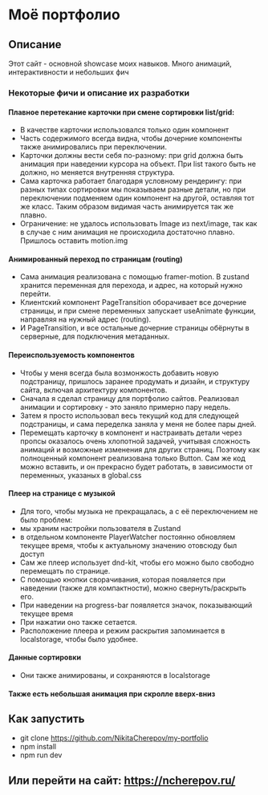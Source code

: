 # Моё портфолио
## Описание
Этот сайт - основной showcase моих навыков.
Много анимаций, интерактивности и небольших фич
### Некоторые фичи и описание их разработки
#### Плавное перетекание карточки при смене сортировки list/grid:
- В качестве карточки использовался только один компонент
- Часть содержимого всегда видна, чтобы дочерние компоненты также анимировались при переключении.
- Карточки должны вести себя по-разному: при grid должна быть анимация при наведении курсора на объект. При list такого быть не должно, но меняется внутренняя структура.
- Сама карточка работает благодаря условному рендерингу: при разных типах сортировки мы показываем разные детали, но при переключении подменяем один компонент на другой, оставляя тот же класс. Таким образом видимая часть анимируется так же плавно.
- Ограничение: не удалось использовать Image из next/image, так как в случае с ним анимация не происходила достаточно плавно. Пришлось оставить motion.img
#### Анимированный переход по страницам (routing)
- Сама анимация реализована с помощью framer-motion. В zustand хранится переменная для перехода, и адрес, на который нужно перейти.
- Клиентский компонент PageTransition оборачивает все дочерние страницы, и при смене переменных запускает useAnimate функции, направляя на нужный адрес (routing).
- И PageTransition, и все остальные дочерние страницы обёрнуты в серверные, для подключения метаданных.
#### Переиспользуемость компонентов
- Чтобы у меня всегда была возмонжость добавить новую подстраницу, пришлось заранее продумать и дизайн, и структуру сайта, включая архитектуру компонентов.
- Сначала я сделал страницу для портфолио сайтов. Реализовал анимации и сортировку - это заняло примерно пару недель.
- Затем я просто использовал весь текущий код для следующей подстраницы, и сама переделка заняла у меня не более пары дней.
- Перемещать карточку в компонент и настраивать детали через пропсы оказалось очень хлопотной задачей, учитывая сложность анимаций и возможные изменения для других страниц. Поэтому как полноценный компонент реализована только Button. Сам же код можно вставить, и он прекрасно будет работать, в зависимости от переменных, указаных в global.css
#### Плеер на странице с музыкой
- Для того, чтобы музыка не прекращалась, а с её переключением не было проблем:
- мы храним настройки пользователя в Zustand
- в отдельном компоненте PlayerWatcher постоянно обновляем текущее время, чтобы к актуальному значению отовсюду был доступ
- Сам же плеер использует dnd-kit, чтобы его можно было свободно перемещать по странице.
- С помощью кнопки сворачивания, которая появляется при наведении (также для компактности), можно свернуть/раскрыть его.
- При наведении на progress-bar появляется значок, показывающий текущее время
- При нажатии оно также сетается.
- Расположение плеера и режим раскрытия запоминается в localstorage, чтобы было удобнее.
#### Данные сортировки
- Они также анимированы, и сохраняются в localstorage
#### Также есть небольшая анимация при скролле вверх-вниз

## Как запустить
- git clone https://github.com/NikitaCherepov/my-portfolio
- npm install
- npm run dev
## Или перейти на сайт: https://ncherepov.ru/
